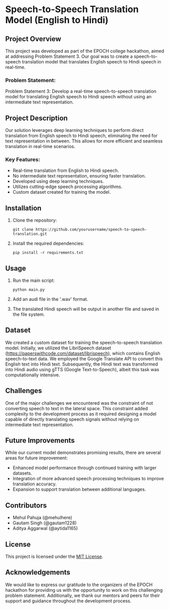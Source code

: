 # Speech-to-Speech Translation Model (English to Hindi)

## Project Overview

This project was developed as part of the EPOCH college hackathon, aimed at addressing Problem Statement 3. Our goal was to create a speech-to-speech translation model that translates English speech to Hindi speech in real-time. 

### Problem Statement:

Problem Statement 3: Develop a real-time speech-to-speech translation model for translating English speech to Hindi speech without using an intermediate text representation.

## Project Description

Our solution leverages deep learning techniques to perform direct translation from English speech to Hindi speech, eliminating the need for text representation in between. This allows for more efficient and seamless translation in real-time scenarios.

### Key Features:

- Real-time translation from English to Hindi speech.
- No intermediate text representation, ensuring faster translation.
- Developed using deep learning techniques.
- Utilizes cutting-edge speech processing algorithms.
- Custom dataset created for training the model.

## Installation

1. Clone the repository:

   ```
   git clone https://github.com/yourusername/speech-to-speech-translation.git
   ```

2. Install the required dependencies:

   ```
   pip install -r requirements.txt
   ```

## Usage

1. Run the main script:

   ```
   python main.py
   ```

2. Add an audi file in the '.wav' format.
   
3. The translated Hindi speech will be output in another file and saved in the file system.

## Dataset

We created a custom dataset for training the speech-to-speech translation model. Initially, we utilized the LibriSpeech dataset (https://paperswithcode.com/dataset/librispeech), which contains English speech-to-text data. We employed the Google Translate API to convert this English text into Hindi text. Subsequently, the Hindi text was transformed into Hindi audio using gTTS (Google Text-to-Speech), albeit this task was computationally intensive.

## Challenges

One of the major challenges we encountered was the constraint of not converting speech to text in the lateral space. This constraint added complexity to the development process as it required designing a model capable of directly translating speech signals without relying on intermediate text representation.

## Future Improvements

While our current model demonstrates promising results, there are several areas for future improvement:

- Enhanced model performance through continued training with larger datasets.
- Integration of more advanced speech processing techniques to improve translation accuracy.
- Expansion to support translation between additional languages.

## Contributors

- Mehul Pahuja (@mehulhere)
- Gautam Singh (@gautam1228)
- Aditya Aggarwal (@aytida1165)

## License

This project is licensed under the [MIT License](LICENSE).

## Acknowledgements

We would like to express our gratitude to the organizers of the EPOCH hackathon for providing us with the opportunity to work on this challenging problem statement. Additionally, we thank our mentors and peers for their support and guidance throughout the development process.
